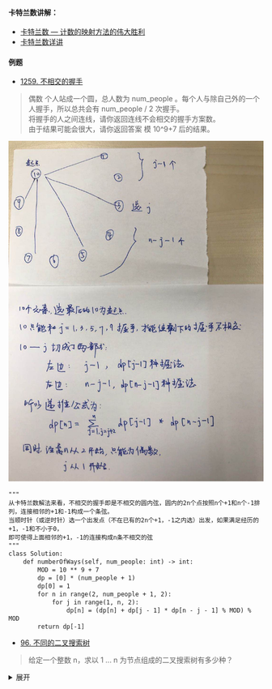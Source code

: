 #### 卡特兰数讲解：
- [卡特兰数 — 计数的映射方法的伟大胜利](http://lanqi.org/skills/10939/)
- [卡特兰数详讲](https://blog.csdn.net/wookaikaiko/article/details/81105031)
#### 例题
- [1259. 不相交的握手](https://leetcode-cn.com/problems/handshakes-that-dont-cross/)
> 偶数 个人站成一个圆，总人数为 num_people 。每个人与除自己外的一个人握手，所以总共会有 num_people / 2 次握手。   
将握手的人之间连线，请你返回连线不会相交的握手方案数。   
由于结果可能会很大，请你返回答案 模 10^9+7 后的结果。

![卡特兰数解法](./相关的图/卡特兰数2.jpeg)

```python3
"""
从卡特兰数解法来看，不相交的握手即是不相交的圆内弦，圆内的2n个点按照n个+1和n个-1排列，连接相邻的+1和-1构成一个条弦。
当顺时针（或逆时针）选一个出发点（不在已有的2n个+1，-1之内选）出发，如果满足经历的+1，-1和不小于0，
即可使得上面相邻的+1，-1的连接构成n条不相交的弦
"""
class Solution:
    def numberOfWays(self, num_people: int) -> int:
        MOD = 10 ** 9 + 7
        dp = [0] * (num_people + 1)
        dp[0] = 1
        for n in range(2, num_people + 1, 2):
            for j in range(1, n, 2):
                dp[n] = (dp[n] + dp[j - 1] * dp[n - j - 1] % MOD) % MOD
        return dp[-1]
```

- [96. 不同的二叉搜索树](https://leetcode-cn.com/problems/unique-binary-search-trees/)
> 给定一个整数 n，求以 1 ... n 为节点组成的二叉搜索树有多少种？

<details>
    <summary> 展开 </summary>
    
```python
# 解法一：dp
class Solution:
    def numTrees(self, n: int) -> int:
        dp = [0] * (n + 1)
        dp[0] = 1
        for i in range(1, n + 1):
            for j in range(1, i + 1):
                dp[i] += dp[j - 1] * dp[i - j]
        return dp[-1]
        
# 解法二： 数学公式
class Solution:
    def numTrees(self, n: int) -> int:
        return int(math.factorial(2 * n) // math.factorial(n) // math.factorial(n + 1))
```

</details>
